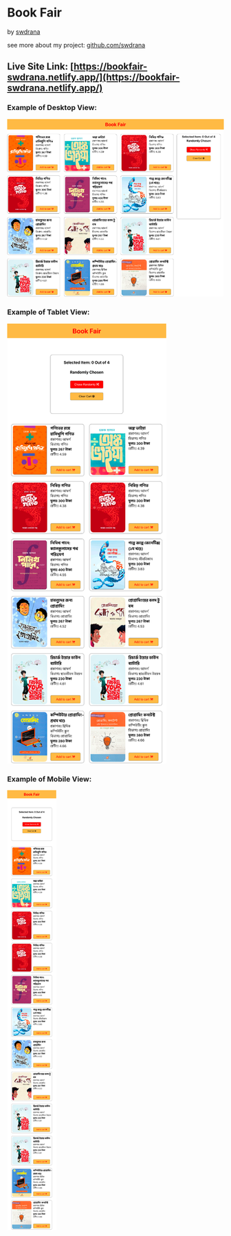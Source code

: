 # Book Fair

by [swdrana](https://www.facebook.com/swdrana)

see more about my project: [github.com/swdrana](https://www.github.com/swdrana)

## Live Site Link: [https://bookfair-swdrana.netlify.app/](https://bookfair-swdrana.netlify.app/)

### Example of Desktop View:

[](https://bookfair-swdrana.netlify.app/)

![Untitled](README/Untitled.png)

### Example of Tablet View:

![Untitled](README/Untitled%201.png)

### Example of Mobile View:

![Untitled](README/Untitled%202.png)
